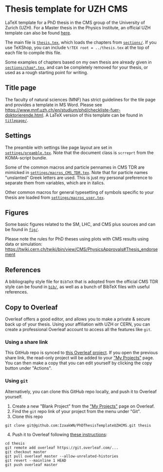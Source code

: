 # Thesis template for UZH CMS

LaTeX template for a PhD thesis in the CMS group of the University of Zurich (UZH).
For a Master thesis in the Physics Institute, an official UZH template can also be found
[here](https://www.physik.uzh.ch/en/study/Counselling-and-forms/formulare.htm).

The main file is [`thesis.tex`](thesis.tex), which loads the chapters from [`sections/`](sections/).
If you use TeXShop, you can include `%!TEX root = ../thesis.tex` at the top of each file to compile this file.

Some examples of chapters based on my own thesis are already given in [`sections/chap*.tex`](sections),
and can be completely removed for your thesis, or used as a rough starting point for writing.

## Title page
The faculty of natural sciences (MNF) has strict guidelines for the tile page and provides a template in MS Word.
Please see https://www.mnf.uzh.ch/en/studium/phd/checkliste-fuer-doktorierende.html.
A LaTeX version of this template can be found in [`titlepage/`](titlepage).

## Settings
The preamble with settings like page layout are set in [`settings/preamble.tex`](settings/preamble.tex).
Note that the document class is `scrreprt` from the KOMA-script bundle.

Some of the common macros and particle pennames in CMS TDR are mimicked in
[`settings/macros_CMS_TDR.tex`](settings/macros_CMS_TDR.tex).
Note that for particle names "unslanted" Greek letters are used.
This is just my personal preference to separate them from variables, which are in italics.

Other common macros for general typesetting of symbols specific to your thesis
are loaded from [`settings/macros_user.tex`](settings/macros_user.tex).

## Figures
Some basic figures related to the SM, LHC, and CMS plus sources and can be found in [`fig/`](fig).

Please note the rules for PhD theses using plots with CMS results using data or simulation:
https://twiki.cern.ch/twiki/bin/view/CMS/PhysicsApprovals#Thesis_endorsement

## References
A bibliography style file for `BibTeX` that is adopted from the official CMS TDR style can be found in [`bib/`](bib),
as well as a bunch of BibTeX files with useful references.

## Copy to Overleaf

Overleaf offers a good editor, and allows you to make a private & secure back up of your thesis.
Using your affiliation with UZH or CERN, you can create a professional Overleaf account
to access all the features like `git`.

### Using a share link
This GitHub repo is synced to [this Overleaf project](https://www.overleaf.com/read/mspvhdpynsjb).
If you open the previous share link, the read-only project will be added to your
["My Projects"](https://www.overleaf.com/project) page.
You can then make a copy that you can edit yourself by clicking the copy button under "Actions".

### Using `git`
Alternatively, you can clone this GitHub repo locally, and push it to Overleaf yourself.
1. Create a new "Blank Project" from the ["My Projects"](https://www.overleaf.com/project) page
on Overleaf.
2. Find the `git` repo link of your project from the menu under "Git".
3. Clone this repo
```
git clone git@github.com:IzaakWN/PhDThesisTemplateUZHCMS.git thesis
```
4. Push it to Overleaf following
[these instructions](https://www.overleaf.com/learn/how-to/Using_Git_and_GitHub):
```
cd thesis
git remote add overleaf https://git.overleaf.com/...
git checkout master
git pull overleaf master --allow-unrelated-histories
git revert --mainline 1 HEAD
git push overleaf master
```
